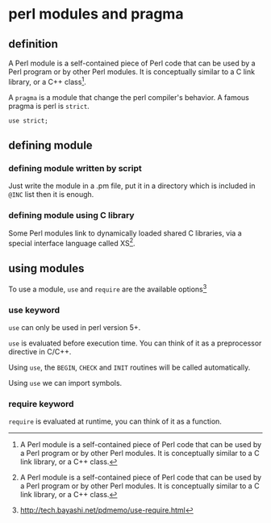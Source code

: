 # perl modules and pragma

## definition

A Perl module is a self-contained piece of Perl code that can be used by a Perl
program or by other Perl modules. It is conceptually similar to a C link library,
or a C++ class[^1].

A `pragma` is a module that change the perl compiler's behavior.
A famous pragma is perl is `strict`.

```
use strict;
```

## defining module

### defining module written by script

Just write the module in a .pm file, put it in a directory
which is included in `@INC` list then it is enough.

### defining module using C library

Some Perl modules link to dynamically loaded shared C libraries,
via a special interface language called XS[^1].

## using modules

To use a module, `use` and `require` are the available options[^2]

### use keyword

`use` can only be used in perl version 5+.

`use` is evaluated before execution time. You can think of it as
a preprocessor directive in C/C++.

Using `use`, the `BEGIN`, `CHECK` and `INIT` routines will be called automatically.

Using `use` we can import symbols.

### require keyword

`require` is evaluated at runtime, you can think of it as a function.

[^1]: A Perl module is a self-contained piece of Perl code that can be used by a Perl program or by other Perl modules. It is conceptually similar to a C link library, or a C++ class.
[^2]: http://tech.bayashi.net/pdmemo/use-require.html
